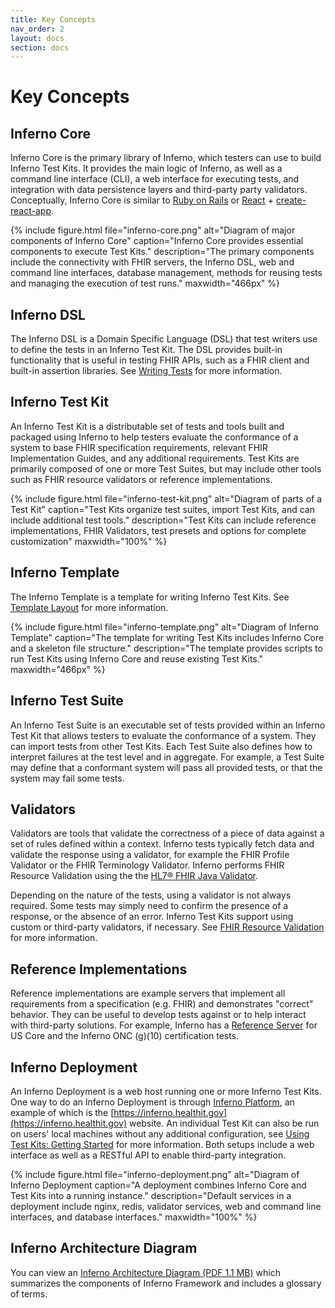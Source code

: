 ```yaml
---
title: Key Concepts
nav_order: 2
layout: docs
section: docs
---
```

# Key Concepts

## Inferno Core

Inferno Core is the primary library of Inferno, which testers can use to build Inferno Test
Kits. It provides the main logic of Inferno, as well as a command line interface (CLI), a web
interface for executing tests, and integration with data persistence layers and third-party
party validators. Conceptually, Inferno Core is similar to [Ruby on Rails](https://rubyonrails.org/) or
[React](https://react.dev/) + [create-react-app](https://create-react-app.dev/).

{% include figure.html 
    file="inferno-core.png"
    alt="Diagram of major components of Inferno Core"
    caption="Inferno Core provides essential components to execute Test Kits."
    description="The primary components include the connectivity with FHIR servers, the Inferno DSL, web and command line interfaces, database management, methods for reusing tests and managing the execution of test runs."
    maxwidth="466px"
%}


## Inferno DSL

The Inferno DSL is a Domain Specific Language (DSL) that test writers use to define the tests
in an Inferno Test Kit. The DSL provides built-in functionality that is
useful in testing FHIR APIs, such as a FHIR client and built-in assertion
libraries. See [Writing Tests](/docs/writing-tests/) for more information.

## Inferno Test Kit

An Inferno Test Kit is a distributable set of tests and tools built and packaged
using Inferno to help testers evaluate the conformance of a system to
base FHIR specification requirements, relevant FHIR Implementation
Guides, and any additional requirements. Test Kits are primarily composed of one
or more Test Suites, but may include other tools such as FHIR resource validators
or reference implementations.

{% include figure.html 
    file="inferno-test-kit.png"
    alt="Diagram of parts of a Test Kit"
    caption="Test Kits organize test suites, import Test Kits, and can include additional test tools."
    description="Test Kits can include reference implementations, FHIR Validators, test presets and options for complete customization"
    maxwidth="100%"
%}

## Inferno Template

The Inferno Template is a template for writing Inferno Test Kits. See [Template Layout](/docs/getting-started/repo-layout-and-organization) for more information.

{% include figure.html 
    file="inferno-template.png"
    alt="Diagram of Inferno Template"
    caption="The template for writing Test Kits includes Inferno Core and a skeleton file structure."
    description="The template provides scripts to run Test Kits using Inferno Core and reuse existing Test Kits."
    maxwidth="466px"
%}

   
## Inferno Test Suite

An Inferno Test Suite is an executable set of tests provided within an Inferno Test Kit that allows
testers to evaluate the conformance of a system. They can import tests from other Test Kits. 
Each Test Suite also defines how to interpret failures at the test level and in aggregate.
For example, a Test Suite may define that a conformant system will pass all provided
tests, or that the system may fail some tests. 

## Validators

Validators are tools that validate the correctness of a piece of data against a set of rules
defined within a context. Inferno tests typically fetch data and validate the
response using a validator, for example the FHIR Profile Validator or the FHIR Terminology
Validator. Inferno performs FHIR Resource Validation using the
the [HL7® FHIR Java Validator](https://github.com/hapifhir/org.hl7.fhir.core).

Depending on the nature of the tests, using a validator is not always required. Some tests
may simply need to confirm the presence of a response, or the absence of an error.
Inferno Test Kits support using custom or third-party validators, if necessary. See
[FHIR Resource Validation](/docs/writing-tests/fhir-validation.html) for more information.

## Reference Implementations

Reference implementations are example servers that implement all requirements from a
specification (e.g. FHIR) and demonstrates "correct" behavior. They can be useful to
develop tests against or to help interact with third-party solutions. For example, Inferno
has a [Reference Server](https://github.com/inferno-framework/inferno-reference-server)
for US Core and the Inferno ONC (g)(10) certification tests.

## Inferno Deployment

An Inferno Deployment is a web host running one or more Inferno Test Kits. One way to
do an Inferno Deployment is through [Inferno Platform](/docs/inferno-platforms.html),
an example of which is the
[https://inferno.healthit.gov](https://inferno.healthit.gov) website.
An individual Test Kit can also be run on users' local machines without any additional
configuration, see [Using Test Kits: Getting Started](/docs/getting-started-users.html)
for more information. Both setups include a web interface as well as
a RESTful API to enable third-party integration.

{% include figure.html 
    file="inferno-deployment.png"
    alt="Diagram of Inferno Deployment
    caption="A deployment combines Inferno Core and Test Kits into a running instance."
    description="Default services in a deployment include nginx, redis, validator services, web and command line interfaces, and database interfaces."
    maxwidth="100%"
%}

## Inferno Architecture Diagram

You can view an [Inferno Architecture Diagram (PDF 1.1 MB)](/download/Inferno_Architecture.pdf) which summarizes the components of Inferno Framework and includes a glossary of terms.
